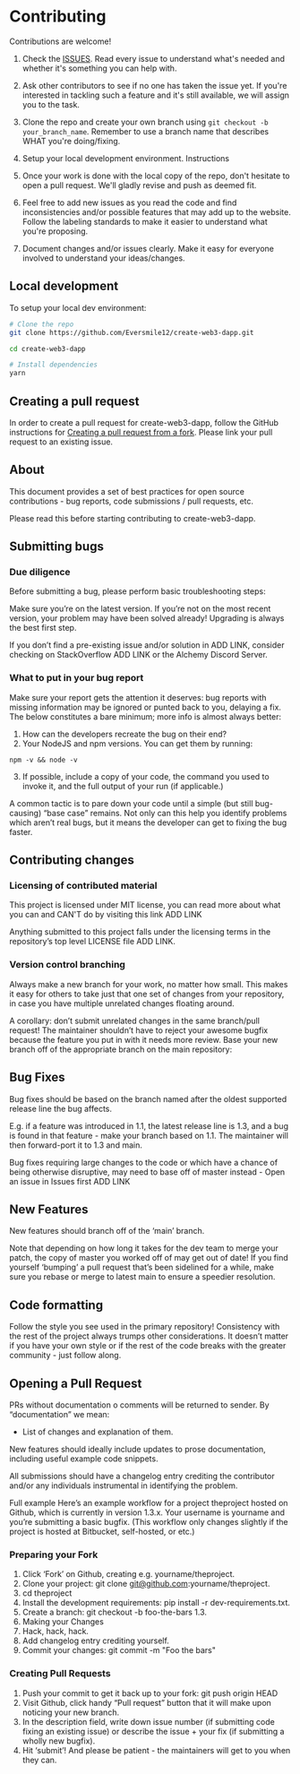 # Contributing

Contributions are welcome!

1. Check the [ISSUES](https://github.com/Eversmile12/create-web3-dapp/issues?q=is%3Aissue+is%3Aopen+sort%3Aupdated-desc). Read every issue to understand what's needed and whether it's something you can help with.

2. Ask other contributors to see if no one has taken the issue yet. If you're interested in tackling such a feature and it's still available, we will assign you to the task.

3. Clone the repo and create your own branch using `git checkout -b your_branch_name`. Remember to use a branch name that describes WHAT you're doing/fixing.

4. Setup your local development environment. Instructions

5. Once your work is done with the local copy of the repo, don't hesitate to open a pull request. We'll gladly revise and push as deemed fit.

6. Feel free to add new issues as you read the code and find inconsistencies and/or possible features that may add up to the website. Follow the labeling standards to make it easier to understand what you're proposing.

7. Document changes and/or issues clearly. Make it easy for everyone involved to understand your ideas/changes.

## Local development

To setup your local dev environment:

```sh
# Clone the repo
git clone https://github.com/Eversmile12/create-web3-dapp.git

cd create-web3-dapp

# Install dependencies
yarn

```

## Creating a pull request

In order to create a pull request for create-web3-dapp, follow the GitHub instructions for [Creating a pull request from a fork](https://help.github.com/en/github/collaborating-with-issues-and-pull-requests/creating-a-pull-request-from-a-fork). Please link your pull request to an existing issue.

## About
This document provides a set of best practices for open source contributions - bug reports, code submissions / pull requests, etc.

Please read this before starting contributing to create-web3-dapp.

## Submitting bugs

### Due diligence
Before submitting a bug, please perform basic troubleshooting steps:

Make sure you’re on the latest version. If you’re not on the most recent version, your problem may have been solved already! Upgrading is always the best first step.

If you don’t find a pre-existing issue and/or solution in ADD LINK, consider checking on StackOverflow ADD LINK or the Alchemy Discord Server. 

### What to put in your bug report
Make sure your report gets the attention it deserves: bug reports with missing information may be ignored or punted back to you, delaying a fix. The below constitutes a bare minimum; more info is almost always better:

1. How can the developers recreate the bug on their end?
2. Your NodeJS and npm versions. You can get them by running:
```
npm -v && node -v
```
3. If possible, include a copy of your code, the command you used to invoke it, and the full output of your run (if applicable.)

A common tactic is to pare down your code until a simple (but still bug-causing) “base case” remains. Not only can this help you identify problems which aren’t real bugs, but it means the developer can get to fixing the bug faster.

## Contributing changes

### Licensing of contributed material
This project is licensed under MIT license, you can read more about what you can and CAN'T do by visiting this link ADD LINK

Anything submitted to this project falls under the licensing terms in the repository’s top level LICENSE file ADD LINK.

### Version control branching
Always make a new branch for your work, no matter how small. This makes it easy for others to take just that one set of changes from your repository, in case you have multiple unrelated changes floating around.



A corollary: don’t submit unrelated changes in the same branch/pull request! The maintainer shouldn’t have to reject your awesome bugfix because the feature you put in with it needs more review.
Base your new branch off of the appropriate branch on the main repository:

## Bug Fixes 

Bug fixes should be based on the branch named after the oldest supported release line the bug affects.

E.g. if a feature was introduced in 1.1, the latest release line is 1.3, and a bug is found in that feature - make your branch based on 1.1. The maintainer will then forward-port it to 1.3 and main.

Bug fixes requiring large changes to the code or which have a chance of being otherwise disruptive, may need to base off of master instead - Open an issue in Issues first ADD LINK

## New Features

New features should branch off of the ‘main’ branch.

Note that depending on how long it takes for the dev team to merge your patch, the copy of master you worked off of may get out of date! If you find yourself ‘bumping’ a pull request that’s been sidelined for a while, make sure you rebase or merge to latest main to ensure a speedier resolution.

## Code formatting

Follow the style you see used in the primary repository! Consistency with the rest of the project always trumps other considerations. It doesn’t matter if you have your own style or if the rest of the code breaks with the greater community - just follow along.

## Opening a Pull Request

PRs without documentation o comments will be returned to sender. By “documentation” we mean:

- List of changes and explanation of them.

New features should ideally include updates to prose documentation, including useful example code snippets.

All submissions should have a changelog entry crediting the contributor and/or any individuals instrumental in identifying the problem.

Full example
Here’s an example workflow for a project theproject hosted on Github, which is currently in version 1.3.x. Your username is yourname and you’re submitting a basic bugfix. (This workflow only changes slightly if the project is hosted at Bitbucket, self-hosted, or etc.)

### Preparing your Fork
1. Click ‘Fork’ on Github, creating e.g. yourname/theproject.
2. Clone your project: git clone git@github.com:yourname/theproject.
3. cd theproject
4. Install the development requirements: pip install -r dev-requirements.txt.
5. Create a branch: git checkout -b foo-the-bars 1.3.
6. Making your Changes
7. Hack, hack, hack.
8. Add changelog entry crediting yourself.
9. Commit your changes: git commit -m "Foo the bars"

### Creating Pull Requests
1. Push your commit to get it back up to your fork: git push origin HEAD
2. Visit Github, click handy “Pull request” button that it will make upon noticing your new branch.
3. In the description field, write down issue number (if submitting code fixing an existing issue) or describe the issue + your fix (if submitting a wholly new bugfix).
4. Hit ‘submit’! And please be patient - the maintainers will get to you when they can.
